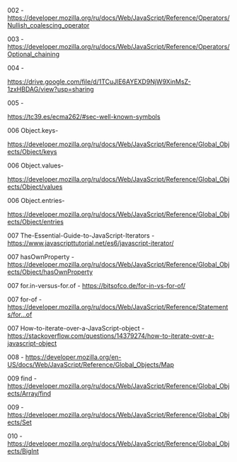 

002 -https://developer.mozilla.org/ru/docs/Web/JavaScript/Reference/Operators/Nullish_coalescing_operator

003 -https://developer.mozilla.org/ru/docs/Web/JavaScript/Reference/Operators/Optional_chaining

004 -

https://drive.google.com/file/d/1TCuJlE6AYEXD9NjW9XinMsZ-1zxHBDAG/view?usp=sharing

005 -

https://tc39.es/ecma262/#sec-well-known-symbols

006 Object.keys-

https://developer.mozilla.org/ru/docs/Web/JavaScript/Reference/Global_Objects/Object/keys

006 Object.values-

https://developer.mozilla.org/ru/docs/Web/JavaScript/Reference/Global_Objects/Object/values

006 Object.entries-

https://developer.mozilla.org/ru/docs/Web/JavaScript/Reference/Global_Objects/Object/entries

007 The-Essential-Guide-to-JavaScript-Iterators - https://www.javascripttutorial.net/es6/javascript-iterator/

007 hasOwnProperty - https://developer.mozilla.org/ru/docs/Web/JavaScript/Reference/Global_Objects/Object/hasOwnProperty

007 for.in-versus-for.of - https://bitsofco.de/for-in-vs-for-of/

007 for-of - https://developer.mozilla.org/ru/docs/Web/JavaScript/Reference/Statements/for...of

007 How-to-iterate-over-a-JavaScript-object - https://stackoverflow.com/questions/14379274/how-to-iterate-over-a-javascript-object

008 - https://developer.mozilla.org/en-US/docs/Web/JavaScript/Reference/Global_Objects/Map

009 find - https://developer.mozilla.org/ru/docs/Web/JavaScript/Reference/Global_Objects/Array/find

009 - https://developer.mozilla.org/ru/docs/Web/JavaScript/Reference/Global_Objects/Set

010 - https://developer.mozilla.org/ru/docs/Web/JavaScript/Reference/Global_Objects/BigInt